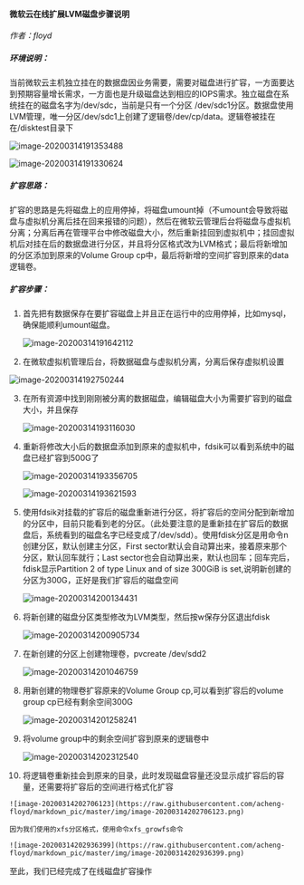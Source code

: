 #### 微软云在线扩展LVM磁盘步骤说明

*作者：floyd*

##### 环境说明：

​	当前微软云主机独立挂在的数据盘因业务需要，需要对磁盘进行扩容，一方面要达到预期容量增长需求，一方面也是升级磁盘达到相应的IOPS需求。独立磁盘在系统挂在的磁盘名字为/dev/sdc，当前是只有一个分区 /dev/sdc1分区。数据盘使用LVM管理，唯一分区/dev/sdc1上创建了逻辑卷/dev/cp/data。逻辑卷被挂在在/disktest目录下

![image-20200314191353488](https://raw.githubusercontent.com/acheng-floyd/markdown_pic/master/img/image-20200314191353488.png)

![image-20200314191330624](https://raw.githubusercontent.com/acheng-floyd/markdown_pic/master/img/image-20200314191330624.png)

##### 扩容思路：

​		扩容的思路是先将磁盘上的应用停掉，将磁盘umount掉（不umount会导致将磁盘与虚拟机分离后挂在回来报错的问题），然后在微软云管理后台将磁盘与虚拟机分离；分离后再在管理平台中修改磁盘大小，然后重新挂回到虚拟机中；挂回虚拟机后对挂在后的数据盘进行分区，并且将分区格式改为LVM格式；最后将新增加的分区添加到原来的Volume Group cp中，最后将新增的空间扩容到原来的data逻辑卷。

##### 扩容步骤：

1. 首先把有数据保存在要扩容磁盘上并且正在运行中的应用停掉，比如mysql，确保能顺利umount磁盘。

   ![image-20200314191642112](https://raw.githubusercontent.com/acheng-floyd/markdown_pic/master/img/image-20200314191642112.png)

2.  在微软虚拟机管理后台，将数据磁盘与虚拟机分离，分离后保存虚拟机设置

   ![image-20200314192750244](https://raw.githubusercontent.com/acheng-floyd/markdown_pic/master/img/image-20200314192750244.png)

3. 在所有资源中找到刚刚被分离的数据磁盘，编辑磁盘大小为需要扩容到的磁盘大小，并且保存

   ![image-20200314193116030](https://raw.githubusercontent.com/acheng-floyd/markdown_pic/master/img/image-20200314193116030.png)

4. 重新将修改大小后的数据盘添加到原来的虚拟机中，fdsik可以看到系统中的磁盘已经扩容到500G了

   ![image-20200314193356705](https://raw.githubusercontent.com/acheng-floyd/markdown_pic/master/img/image-20200314193356705.png)

   ![image-20200314193621593](https://raw.githubusercontent.com/acheng-floyd/markdown_pic/master/img/image-20200314193621593.png)

5. 使用fdsik对挂载的扩容后的磁盘重新进行分区，将扩容后的空间分配到新增加的分区中，目前只能看到老的分区。（此处要注意的是重新挂在扩容后的数据盘后，系统看到的磁盘名字已经变成了/dev/sdd）。使用fdisk分区是用命令n创建分区，默认创建主分区，First sector默认会自动算出来，接着原来那个分区，默认回车就行；Last sector也会自动算出来，默认也回车；回车完后，fdisk显示Partition 2 of type Linux and of size 300GiB is set,说明新创建的分区为300G，正好是我们扩容后的磁盘空间

   ![image-20200314200134431](https://raw.githubusercontent.com/acheng-floyd/markdown_pic/master/img/image-20200314200134431.png)

6. 将新创建的磁盘分区类型修改为LVM类型，然后按w保存分区退出fdisk

   ![image-20200314200905734](https://raw.githubusercontent.com/acheng-floyd/markdown_pic/master/img/image-20200314200905734.png)

7. 在新创建的分区上创建物理卷，pvcreate /dev/sdd2

   ![image-20200314201046759](https://raw.githubusercontent.com/acheng-floyd/markdown_pic/master/img/image-20200314201046759.png)

8. 用新创建的物理卷扩容原来的Volume Group cp,可以看到扩容后的volume group cp已经有剩余空间300G

   ![image-20200314201258241](https://raw.githubusercontent.com/acheng-floyd/markdown_pic/master/img/image-20200314201258241.png)

9. 将volume group中的剩余空间扩容到原来的逻辑卷中

   ![image-20200314202312540](https://raw.githubusercontent.com/acheng-floyd/markdown_pic/master/img/image-20200314202312540.png)

10.  将逻辑卷重新挂会到原来的目录，此时发现磁盘容量还没显示成扩容后的容量，还需要将扩容后的空间进行格式化扩容

    ![image-20200314202706123](https://raw.githubusercontent.com/acheng-floyd/markdown_pic/master/img/image-20200314202706123.png)

    因为我们使用的xfs分区格式，使用命令xfs_growfs命令

    ![image-20200314202936399](https://raw.githubusercontent.com/acheng-floyd/markdown_pic/master/img/image-20200314202936399.png)

至此，我们已经完成了在线磁盘扩容操作

